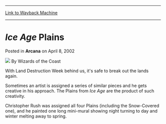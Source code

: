
---
[Link to Wayback Machine](https://web.archive.org/web/20211202153950/https://magic.wizards.com/en/articles/archive/arcana/ice-age-plains-2002-04-08)

[_metadata_:author]:- "Wizards of the Coast"
[_metadata_:description]:- "With Land Destruction Week behind us, it's safe to break out the lands again.Sometimes an artist is assigned a series of similar pieces and he gets creative in his approach. The Plains from Ice Age are the product of such creativity.Christopher Rush was assigned all four Plains (including the Snow-Covered one), and he painted one long mini-mural showing night turning to day"
[_metadata_:generator]:- "Drupal 7 (http://drupal.org)"
[_metadata_:node]:- "607676"
[_metadata_:publish_date]:- "2002-04-08"
[_metadata_:source]:- "div-main-content"
[_metadata_:title]:- "Ice Age Plains"
[_metadata_:wayback_capture_timestamp]:- "2021-12-02 15:39:50"
[_metadata_:wayback_raw_url]:- "https://web.archive.org/web/20211202153950id_/https://magic.wizards.com/en/articles/archive/arcana/ice-age-plains-2002-04-08"
[_metadata_:wayback_url]:- "https://magic.wizards.com/en/articles/archive/arcana/ice-age-plains-2002-04-08"
---


*Ice Age* Plains
================



 Posted in **Arcana**
 on April 8, 2002 






![](https://media.magic.wizards.com/styles/auth_small/public/images/person/wizards_author.jpg)
By Wizards of the Coast











With Land Destruction Week behind us, it's safe to break out the lands again.

Sometimes an artist is assigned a series of similar pieces and he gets creative in his approach. The Plains from *Ice Age* are the product of such creativity.

Christopher Rush was assigned all four Plains (including the Snow-Covered one), and he painted one long mini-mural showing night turning to day and winter melting away to spring.








